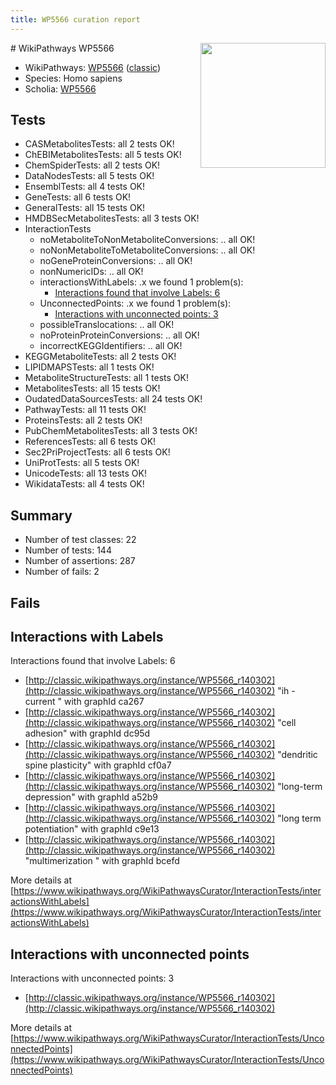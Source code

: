 ```yaml
---
title: WP5566 curation report
---
```


<img style="float: right; width: 200px" src="https://upload.wikimedia.org/wikipedia/commons/thumb/8/83/Wplogo_with_text_500.png/640px-Wplogo_with_text_500.png" />
# WikiPathways WP5566

* WikiPathways: [WP5566](https://wikipathways.org/pathways/WP5566) ([classic](https://classic.wikipathways.org/instance/WP5566))
* Species: Homo sapiens
* Scholia: [WP5566](https://scholia.toolforge.org/wikipathways/WP5566)
## Tests
* CASMetabolitesTests: all 2 tests OK!
* ChEBIMetabolitesTests: all 5 tests OK!
* ChemSpiderTests: all 2 tests OK!
* DataNodesTests: all 5 tests OK!
* EnsemblTests: all 4 tests OK!
* GeneTests: all 6 tests OK!
* GeneralTests: all 15 tests OK!
* HMDBSecMetabolitesTests: all 3 tests OK!
* InteractionTests
    * noMetaboliteToNonMetaboliteConversions: .. all OK!
    * noNonMetaboliteToMetaboliteConversions: .. all OK!
    * noGeneProteinConversions: .. all OK!
    * nonNumericIDs: .. all OK!
    * interactionsWithLabels: .x we found 1 problem(s):
        * [Interactions found that involve Labels: 6](#630d267d)
    * UnconnectedPoints: .x we found 1 problem(s):
        * [Interactions with unconnected points: 3](#35a61adb)
    * possibleTranslocations: .. all OK!
    * noProteinProteinConversions: .. all OK!
    * incorrectKEGGIdentifiers: .. all OK!
* KEGGMetaboliteTests: all 2 tests OK!
* LIPIDMAPSTests: all 1 tests OK!
* MetaboliteStructureTests: all 1 tests OK!
* MetabolitesTests: all 15 tests OK!
* OudatedDataSourcesTests: all 24 tests OK!
* PathwayTests: all 11 tests OK!
* ProteinsTests: all 2 tests OK!
* PubChemMetabolitesTests: all 3 tests OK!
* ReferencesTests: all 6 tests OK!
* Sec2PriProjectTests: all 6 tests OK!
* UniProtTests: all 5 tests OK!
* UnicodeTests: all 13 tests OK!
* WikidataTests: all 4 tests OK!


## Summary

* Number of test classes: 22
* Number of tests: 144
* Number of assertions: 287
* Number of fails: 2

## Fails

<a name="630d267d" />

## Interactions with Labels

Interactions found that involve Labels: 6

* [http://classic.wikipathways.org/instance/WP5566_r140302](http://classic.wikipathways.org/instance/WP5566_r140302) "ih - current
" with graphId ca267
* [http://classic.wikipathways.org/instance/WP5566_r140302](http://classic.wikipathways.org/instance/WP5566_r140302) "cell adhesion" with graphId dc95d
* [http://classic.wikipathways.org/instance/WP5566_r140302](http://classic.wikipathways.org/instance/WP5566_r140302) "dendritic spine plasticity" with graphId cf0a7
* [http://classic.wikipathways.org/instance/WP5566_r140302](http://classic.wikipathways.org/instance/WP5566_r140302) "long-term depression" with graphId a52b9
* [http://classic.wikipathways.org/instance/WP5566_r140302](http://classic.wikipathways.org/instance/WP5566_r140302) "long term potentiation" with graphId c9e13
* [http://classic.wikipathways.org/instance/WP5566_r140302](http://classic.wikipathways.org/instance/WP5566_r140302) "multimerization " with graphId bcefd


More details at [https://www.wikipathways.org/WikiPathwaysCurator/InteractionTests/interactionsWithLabels](https://www.wikipathways.org/WikiPathwaysCurator/InteractionTests/interactionsWithLabels)

<a name="35a61adb" />

## Interactions with unconnected points

Interactions with unconnected points: 3

* [http://classic.wikipathways.org/instance/WP5566_r140302](http://classic.wikipathways.org/instance/WP5566_r140302)


More details at [https://www.wikipathways.org/WikiPathwaysCurator/InteractionTests/UnconnectedPoints](https://www.wikipathways.org/WikiPathwaysCurator/InteractionTests/UnconnectedPoints)

